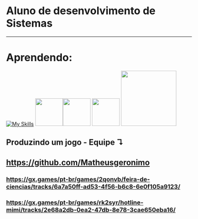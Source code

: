 # <strong>Aluno de desenvolvimento de Sistemas</strong>
<hr>

# Aprendendo:
[![My Skills](https://skillicons.dev/icons?i=js,html,css,wasm)](https://skillicons.dev)
 <img height="75px" src="https://cdn.jsdelivr.net/gh/devicons/devicon@latest/icons/cplusplus/cplusplus-original.svg" /><img height="75px" src="https://cdn.jsdelivr.net/gh/devicons/devicon/icons/css3/css3-original-wordmark.svg" /> <img height="75px" src="https://cdn.jsdelivr.net/gh/devicons/devicon/icons/html5/html5-original.svg" /> <img height="150px" src="https://cdn.jsdelivr.net/gh/devicons/devicon/icons/visualstudio/visualstudio-plain-wordmark.svg" /> <img height="150px" scr="https://www.moosoft.com/wp-content/uploads/2022/11/gamemaker-studio-98765-1.png"/>
<p align="center">
 
## Produzindo um jogo - Equipe ↴ 
##  https://github.com/Matheusgeronimo

### https://gx.games/pt-br/games/2qonvb/feira-de-ciencias/tracks/6a7a50ff-ad53-4f56-b6c8-6e0f105a9123/
### https://gx.games/pt-br/games/rk2syr/hotline-mimi/tracks/2e68a2db-0ea2-47db-8e78-3cae650eba16/
</div>

</p>

